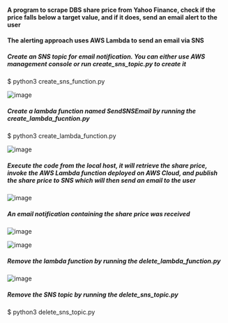 #### A program to scrape DBS share price from Yahoo Finance, check if the price falls below a target value, and if it does, send an email alert to the user
#### The alerting approach uses AWS Lambda to send an email via SNS   


##### Create an SNS topic for email notification. You can either use AWS management console or run create_sns_topic.py to create it 
$ python3 create_sns_function.py
  
![image](https://github.com/user-attachments/assets/57764dde-a2f3-49fb-bf04-bfe659a1060a)


##### Create a lambda function named SendSNSEmail by running the create_lambda_fucntion.py 

$ python3 create_lambda_function.py

![image](https://github.com/user-attachments/assets/50e395a2-ceaa-4115-adc8-97025a290c86)


##### Execute the code from the local host, it will retrieve the share price, invoke the AWS Lambda function deployed on AWS Cloud, and publish the share price to SNS which will then send an email to the user

![image](https://github.com/user-attachments/assets/e4454939-3193-4488-89da-817d41dc4641)


##### An email notification containing the share price was received

![image](https://github.com/user-attachments/assets/1d97c339-5699-4e89-801a-0a1bf7d89b72)


  

![image](https://github.com/user-attachments/assets/a77ae528-dfc5-463a-8f35-88ef2ae51dbf)


##### Remove the lambda function by running the delete_lambda_function.py

![image](https://github.com/user-attachments/assets/5940c618-8799-4a2c-a992-bd2fb9b6e706)


##### Remove the SNS topic by running the delete_sns_topic.py

$ python3 delete_sns_topic.py

